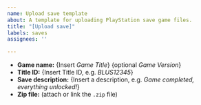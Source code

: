 ```yaml
---
name: Upload save template
about: A template for uploading PlayStation save game files.
title: "[Upload save]"
labels: saves
assignees: ''

---
```


- **Game name:** {Insert _Game Title_} {optional _Game Version_}
- **Title ID:** {Insert Title ID, e.g. _BLUS12345_}
- **Save description:** {Insert a description, e.g. _Game completed, everything unlocked!_}
- **Zip file:** (attach or link the `.zip` file)
